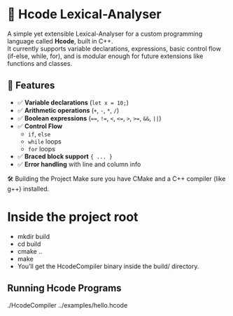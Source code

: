 # 🧠 Hcode Lexical-Analyser

A simple yet extensible Lexical-Analyser for a custom programming language called **Hcode**, built in C++.  
It currently supports variable declarations, expressions, basic control flow (if-else, while, for), and is modular enough for future extensions like functions and classes.

## 🚀 Features
- ✅ **Variable declarations** (`let x = 10;`)
- ✅ **Arithmetic operations** (`+`, `-`, `*`, `/`)
- ✅ **Boolean expressions** (`==`, `!=`, `<`, `<=`, `>`, `>=`, `&&`, `||`)
- ✅ **Control Flow**
  - `if`, `else`
  - `while` loops
  - `for` loops
- ✅ **Braced block support** `{ ... }`
- ✅ **Error handling** with line and column info

🛠️ Building the Project
Make sure you have CMake and a C++ compiler (like g++) installed.

# Inside the project root
- mkdir build
- cd build
- cmake ..
- make
- You’ll get the HcodeCompiler binary inside the build/ directory.

## Running Hcode Programs
./HcodeCompiler ../examples/hello.hcode

